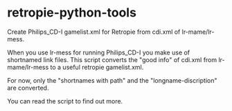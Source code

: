 # retropie-python-tools
Create Philips_CD-I gamelist.xml for Retropie from cdi.xml of lr-mame/lr-mess.

When you use lr-mess for running Philips_CD-I you make use of shortnamed link files.
This script converts the "good info" of cdi.xml from lr-mame/lr-mess to a useful retropie gamelist.xml.

For now, only the "shortnames with path" and the "longname-discription" are converted. 

You can read the script to find out more.
